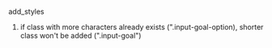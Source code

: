add_styles
1) if class with more characters already exists (".input-goal-option), shorter class won't be added (".input-goal")